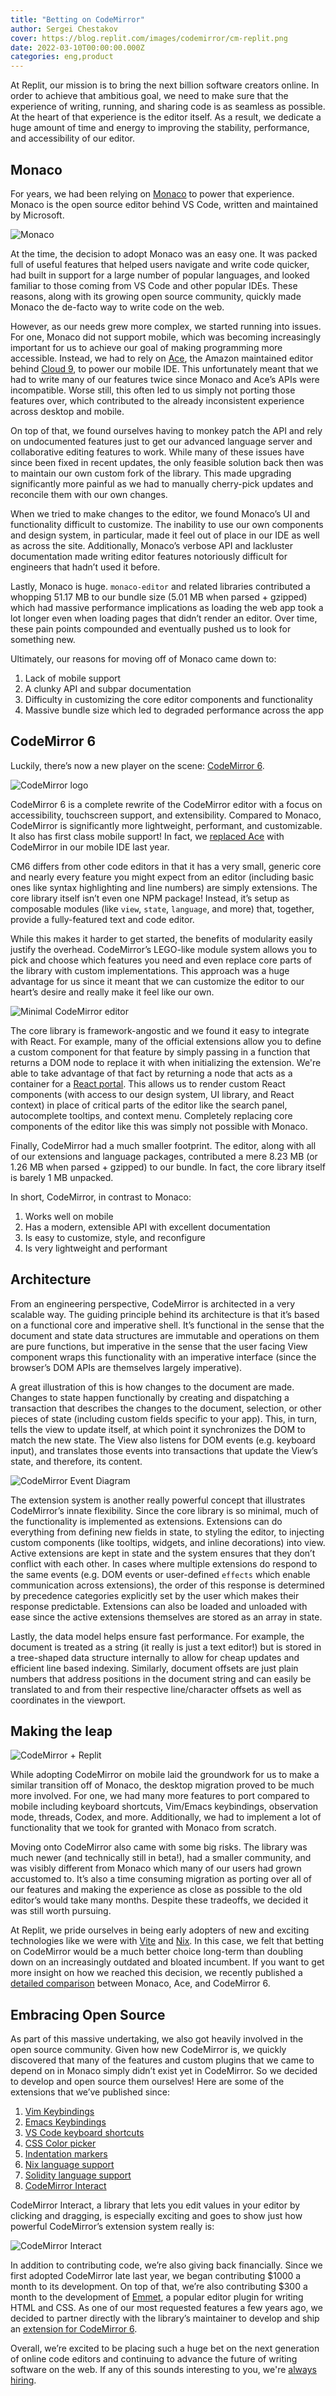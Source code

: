```yaml
---
title: "Betting on CodeMirror"
author: Sergei Chestakov
cover: https://blog.replit.com/images/codemirror/cm-replit.png
date: 2022-03-10T00:00:00.000Z
categories: eng,product
---
```


At Replit, our mission is to bring the next billion software creators online. In order to achieve that ambitious goal, we need to make sure that the experience of writing, running, and sharing code is as seamless as possible. At the heart of that experience is the editor itself. As a result, we dedicate a huge amount of time and energy to improving the stability, performance, and accessibility of our editor.

## Monaco

For years, we had been relying on [Monaco](https://blog.replit.com/code-editors) to power that experience. Monaco is the open source editor behind VS Code, written and maintained by Microsoft.

![Monaco](https://blog.replit.com/images/codemirror/monaco.png)

At the time, the decision to adopt Monaco was an easy one. It was packed full of useful features that helped users navigate and write code quicker, had built in support for a large number of popular languages, and looked familiar to those coming from VS Code and other popular IDEs. These reasons, along with its growing open source community, quickly made Monaco the de-facto way to write code on the web.

However, as our needs grew more complex, we started running into issues. For one, Monaco did not support mobile, which was becoming increasingly important for us to achieve our goal of making programming more accessible. Instead, we had to rely on [Ace](https://ace.c9.io/), the Amazon maintained editor behind [Cloud 9](https://aws.amazon.com/cloud9/), to power our mobile IDE. This unfortunately meant that we had to write many of our features twice since Monaco and Ace’s APIs were incompatible. Worse still, this often led to us simply not porting those features over, which contributed to the already inconsistent experience across desktop and mobile.

On top of that, we found ourselves having to monkey patch the API and rely on undocumented features just to get our advanced language server and collaborative editing features to work. While many of these issues have since been fixed in recent updates, the only feasible solution back then was to maintain our own custom fork of the library. This made upgrading significantly more painful as we had to manually cherry-pick updates and reconcile them with our own changes.

When we tried to make changes to the editor, we found Monaco’s UI and functionality difficult to customize. The inability to use our own components and design system, in particular, made it feel out of place in our IDE as well as across the site. Additionally, Monaco’s verbose API and lackluster documentation made writing editor features notoriously difficult for engineers that hadn’t used it before.

Lastly, Monaco is huge. `monaco-editor` and related libraries contributed a whopping 51.17 MB to our bundle size (5.01 MB when parsed + gzipped) which had massive performance implications as loading the web app took a lot longer even when loading pages that didn’t render an editor. Over time, these pain points compounded and eventually pushed us to look for something new.

Ultimately, our reasons for moving off of Monaco came down to:

1. Lack of mobile support
2. A clunky API and subpar documentation
3. Difficulty in customizing the core editor components and functionality
4. Massive bundle size which led to degraded performance across the app

## CodeMirror 6

Luckily, there’s now a new player on the scene: [CodeMirror 6](https://codemirror.net/6/).

![CodeMirror logo](https://blog.replit.com/images/codemirror/codemirror-logo.png)

CodeMirror 6 is a complete rewrite of the CodeMirror editor with a focus on accessibility, touchscreen support, and extensibility. Compared to Monaco, CodeMirror is significantly more lightweight, performant, and customizable. It also has first class mobile support! In fact, we [replaced Ace](https://blog.replit.com/codemirror-mobile) with CodeMirror in our mobile IDE last year.

CM6 differs from other code editors in that it has a very small, generic core and nearly every feature you might expect from an editor (including basic ones like syntax highlighting and line numbers) are simply extensions. The core library itself isn’t even one NPM package! Instead, it’s setup as composable modules (like `view`, `state`, `language`, and more) that, together, provide a fully-featured text and code editor.

While this makes it harder to get started, the benefits of modularity easily justify the overhead. CodeMirror’s LEGO-like module system allows you to pick and choose which features you need and even replace core parts of the library with custom implementations. This approach was a huge advantage for us since it meant that we can customize the editor to our heart’s desire and really make it feel like our own.

![Minimal CodeMirror editor](https://blog.replit.com/images/codemirror/cm-minimal-editor.png)

The core library is framework-angostic and we found it easy to integrate with React. For example, many of the official extensions allow you to define a custom component for that feature by simply passing in a function that returns a DOM node to replace it with when initializing the extension. We're able to take advantage of that fact by returning a node that acts as a container for a [React portal](https://reactjs.org/docs/portals.html). This allows us to render custom React components (with access to our design system, UI library, and React context) in place of critical parts of the editor like the search panel, autocomplete tooltips, and context menu. Completely replacing core components of the editor like this was simply not possible with Monaco.

Finally, CodeMirror had a much smaller footprint. The editor, along with all of our extensions and language packages, contributed a mere 8.23 MB (or 1.26 MB when parsed + gzipped) to our bundle. In fact, the core library itself is barely 1 MB unpacked.

In short, CodeMirror, in contrast to Monaco:

1. Works well on mobile
2. Has a modern, extensible API with excellent documentation
3. Is easy to customize, style, and reconfigure
4. Is very lightweight and performant

## Architecture

From an engineering perspective, CodeMirror is architected in a very scalable way. The guiding principle behind its architecture is that it’s based on a functional core and imperative shell. It’s functional in the sense that the document and state data structures are immutable and operations on them are pure functions, but imperative in the sense that the user facing View component wraps this functionality with an imperative interface (since the browser’s DOM APIs are themselves largely imperative).

A great illustration of this is how changes to the document are made. Changes to state happen functionally by creating and dispatching a transaction that describes the changes to the document, selection, or other pieces of state (including custom fields specific to your app). This, in turn, tells the view to update itself, at which point it synchronizes the DOM to match the new state. The View also listens for DOM events (e.g. keyboard input), and translates those events into transactions that update the View’s state, and therefore, its content.

![CodeMirror Event Diagram](https://blog.replit.com/images/codemirror/cm-event-diagram.png)

The extension system is another really powerful concept that illustrates CodeMirror’s innate flexibility. Since the core library is so minimal, much of the functionality is implemented as extensions. Extensions can do everything from defining new fields in state, to styling the editor, to injecting custom components (like tooltips, widgets, and inline decorations) into view. Active extensions are kept in state and the system ensures that they don’t conflict with each other. In cases where multiple extensions do respond to the same events (e.g. DOM events or user-defined `effects` which enable communication across extensions), the order of this response is determined by precedence categories explicitly set by the user which makes their response predictable. Extensions can also be loaded and unloaded with ease since the active extensions themselves are stored as an array in state.

Lastly, the data model helps ensure fast performance. For example, the document is treated as a string (it really is just a text editor!) but is stored in a tree-shaped data structure internally to allow for cheap updates and efficient line based indexing. Similarly, document offsets are just plain numbers that address positions in the document string and can easily be translated to and from their respective line/character offsets as well as coordinates in the viewport.

## Making the leap

![CodeMirror + Replit](https://blog.replit.com/images/codemirror/cm-replit.png)

While adopting CodeMirror on mobile laid the groundwork for us to make a similar transition off of Monaco, the desktop migration proved to be much more involved. For one, we had many more features to port compared to mobile including keyboard shortcuts, Vim/Emacs keybindings, observation mode, threads, Codex, and more. Additionally, we had to implement a lot of functionality that we took for granted with Monaco from scratch.

Moving onto CodeMirror also came with some big risks. The library was much newer (and technically still in beta!), had a smaller community, and was visibly different from Monaco which many of our users had grown accustomed to. It’s also a time consuming migration as porting over all of our features and making the experience as close as possible to the old editor’s would take many months. Despite these tradeoffs, we decided it was still worth pursuing.

At Replit, we pride ourselves in being early adopters of new and exciting technologies like we were with [Vite](https://blog.replit.com/vite) and [Nix](https://blog.replit.com/powered-by-nix). In this case, we felt that betting on CodeMirror would be a much better choice long-term than doubling down on an increasingly outdated and bloated incumbent. If you want to get more insight on how we reached this decision, we recently published a [detailed comparison](https://blog.replit.com/code-editors) between Monaco, Ace, and CodeMirror 6.

## Embracing Open Source

As part of this massive undertaking, we also got heavily involved in the open source community. Given how new CodeMirror is, we quickly discovered that many of the features and custom plugins that we came to depend on in Monaco simply didn’t exist yet in CodeMirror. So we decided to develop and open source them ourselves! Here are some of the extensions that we’ve published since:

1. [Vim Keybindings](https://github.com/replit/codemirror-vim)
2. [Emacs Keybindings](https://github.com/replit/codemirror-emacs)
3. [VS Code keyboard shortcuts](https://github.com/replit/codemirror-vscode-keymap)
4. [CSS Color picker](https://github.com/replit/Codemirror-CSS-color-picker)
5. [Indentation markers](https://github.com/replit/codemirror-indentation-markers)
6. [Nix language support](https://github.com/replit/codemirror-lang-nix)
7. [Solidity language support](https://github.com/replit/codemirror-lang-solidity)
8. [CodeMirror Interact](https://github.com/replit/codemirror-interact)

CodeMirror Interact, a library that lets you edit values in your editor by clicking and dragging, is especially exciting and goes to show just how powerful CodeMirror’s extension system really is:

![CodeMirror Interact](https://blog.replit.com/images/codemirror/interact.gif)

In addition to contributing code, we’re also giving back financially. Since we first adopted CodeMirror late last year, we began contributing $1000 a month to its development. On top of that, we’re also contributing $300 a month to the development of [Emmet](https://emmet.io/), a popular editor plugin for writing HTML and CSS. As one of our most requested features a few years ago, we decided to partner directly with the library’s maintainer to develop and ship an [extension for CodeMirror 6](https://github.com/emmetio/codemirror6-plugin).

Overall, we’re excited to be placing such a huge bet on the next generation of online code editors and continuing to advance the future of writing software on the web. If any of this sounds interesting to you, we're [always hiring](https://replit.com/site/careers).